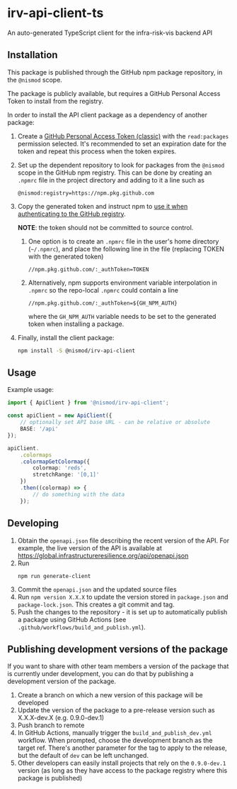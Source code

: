 # irv-api-client-ts

An auto-generated TypeScript client for the infra-risk-vis backend API

## Installation

This package is published through the GitHub npm package repository, in the `@nismod` scope.

The package is publicly available, but requires a GitHub Personal Access Token to install from the registry.

In order to install the API client package as a dependency of another package:

1. Create a [GitHub Personal Access Token (classic)](https://github.com/settings/tokens/new) with the `read:packages` permission selected. It's recommended to set an expiration date for the token and repeat this process when the token expires.
2. Set up the dependent repository to look for packages from the `@nismod` scope in the GitHub npm registry. This can be done by creating an `.npmrc` file in the project directory and adding to it a line such as
   ```
   @nismod:registry=https://npm.pkg.github.com
   ```
3. Copy the generated token and instruct npm to [use it when authenticating to the GitHub registry](https://docs.github.com/en/packages/working-with-a-github-packages-registry/working-with-the-npm-registry#authenticating-with-a-personal-access-token).

   **NOTE**: the token should not be committed to source control.

   1. One option is to create an `.npmrc` file in the user's home directory (`~/.npmrc`), and place the following line in the file (replacing TOKEN with the generated token)
      ```
      //npm.pkg.github.com/:_authToken=TOKEN
      ```
   2. Alternatively, npm supports environment variable interpolation in `.npmrc` so the repo-local `.npmrc` could contain a line
      ```
      //npm.pkg.github.com/:_authToken=${GH_NPM_AUTH}
      ```
      where the `GH_NPM_AUTH` variable needs to be set to the generated token when installing a package.

4. Finally, install the client package:
   ```bash
   npm install -S @nismod/irv-api-client
   ```

## Usage

Example usage:

```ts
import { ApiClient } from '@nismod/irv-api-client';

const apiClient = new ApiClient({
    // optionally set API base URL - can be relative or absolute
    BASE: '/api'
});

apiClient.
    .colormaps
    .colormapGetColormap({
        colormap: 'reds',
        stretchRange: '[0,1]'
    })
    .then((colormap) => {
        // do something with the data
    });
```

## Developing

1. Obtain the `openapi.json` file describing the recent version of the API. For example, the live version of the API is available at https://global.infrastructureresilience.org/api/openapi.json
2. Run
   ```
   npm run generate-client
   ```
3. Commit the `openapi.json` and the updated source files
4. Run `npm version X.X.X` to update the version stored in `package.json` and `package-lock.json`. This creates a git commit and tag.
5. Push the changes to the repository - it is set up to automatically publish a package using GitHub Actions (see `.github/workflows/build_and_publish.yml`).

## Publishing development versions of the package

If you want to share with other team members a version of the package that is currently under development, you can do that by publishing a development version of the package.

1. Create a branch on which a new version of this package will be developed
2. Update the version of the package to a pre-release version such as X.X.X-dev.X (e.g. 0.9.0-dev.1)
3. Push branch to remote
4. In GitHub Actions, manually trigger the `build_and_publish_dev.yml` workflow. When prompted, choose the development branch as the target ref. There's another parameter for the tag to apply to the release, but the default of `dev` can be left unchanged.
5. Other developers can easily install projects that rely on the `0.9.0-dev.1` version (as long as they have access to the package registry where this package is published)
